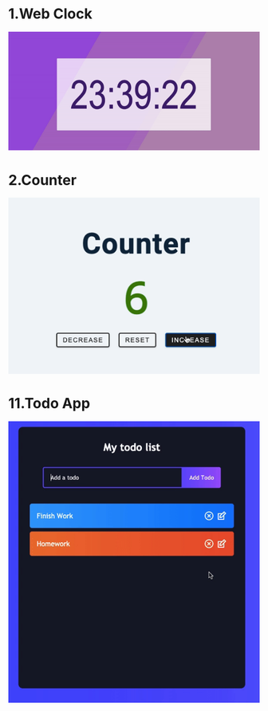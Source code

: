 # 1.Web Clock
![web clock](01_digital_clock/web_clock.gif)

# 2.Counter
![web clock](02_counter/counter.gif)

# 11.Todo App
![to-do](11_react_to_do_app/to-do/to-do.gif)



